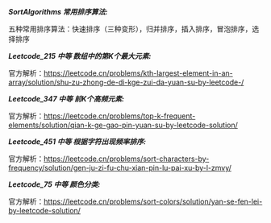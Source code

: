**_SortAlgorithms 常用排序算法:_**

五种常用排序算法：快速排序（三种变形），归并排序，插入排序，冒泡排序，选择排序

**_Leetcode_215 中等 数组中的第K个最大元素:_**

官方解析：https://leetcode.cn/problems/kth-largest-element-in-an-array/solution/shu-zu-zhong-de-di-kge-zui-da-yuan-su-by-leetcode-/

**_Leetcode_347 中等 前K个高频元素:_**

官方解析：https://leetcode.cn/problems/top-k-frequent-elements/solution/qian-k-ge-gao-pin-yuan-su-by-leetcode-solution/

**_Leetcode_451 中等 根据字符出现频率排序:_**

官方解析：https://leetcode.cn/problems/sort-characters-by-frequency/solution/gen-ju-zi-fu-chu-xian-pin-lu-pai-xu-by-l-zmvy/

**_Leetcode_75 中等 颜色分类:_**

官方解析：https://leetcode.cn/problems/sort-colors/solution/yan-se-fen-lei-by-leetcode-solution/